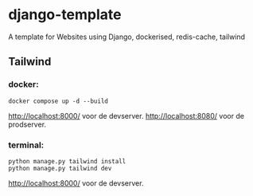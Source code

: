 # django-template
A template for Websites using Django, dockerised, redis-cache, tailwind

## Tailwind
### docker:
```
docker compose up -d --build
```
[http://localhost:8000/](http://localhost:8000/) voor de devserver.
[http://localhost:8080/](http://localhost:8080/) voor de prodserver.

### terminal:
```
python manage.py tailwind install
python manage.py tailwind dev
```
[http://localhost:8000/](http://localhost:8000/) voor de devserver.
